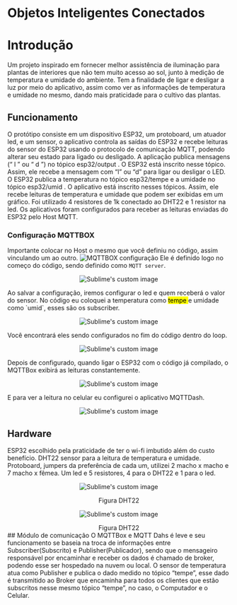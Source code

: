 # Objetos Inteligentes Conectados 

# Introdução
Um projeto inspirado em fornecer melhor assistência de iluminação para plantas de interiores que não tem muito acesso ao sol, junto à medição de temperatura e umidade do ambiente. Tem a finalidade de ligar e desligar a luz por meio do aplicativo, assim como ver as informações de temperatura e umidade no mesmo, dando mais praticidade para o cultivo das plantas.

## Funcionamento
O protótipo consiste em um dispositivo ESP32, um protoboard, um atuador led, e um sensor, o aplicativo controla as saídas do ESP32 e recebe leituras do sensor do ESP32 usando o protocolo de comunicação MQTT, podendo alterar seu estado para ligado ou desligado. A aplicação publica mensagens (“ l ” ou “ d ”) no tópico esp32/output . O ESP32 está inscrito nesse tópico. Assim, ele recebe a mensagem com “l” ou “d” para ligar ou desligar o LED. O ESP32 publica a temperatura no tópico esp32/tempe e a umidade no tópico esp32/umid . O aplicativo está inscrito nesses tópicos. Assim, ele recebe leituras de temperatura e umidade que podem ser exibidas em um gráfico.
Foi utilizado 4 resistores de 1k conectado ao DHT22 e 1 resistor na led. Os aplicativos foram configurados para receber as leituras enviadas do ESP32 pelo Host MQTT.

### Configuração MQTTBOX
Importante colocar no Host o mesmo que você definiu no código, assim vinculando um ao outro.
![MQTTBOX configuração](https://github.com/samyserpa/objetosInteligentesConectados/blob/main/imagens/MQTTBOXconfig.png?raw=true)
Ele é definido logo no começo do código, sendo definido como `MQTT server`.  
<p align="center">
  <img src="https://github.com/samyserpa/objetosInteligentesConectados/blob/main/imagens/mqttServer.png?raw=true" alt="Sublime's custom image"/>
</p>  
Ao salvar a configuração, iremos configurar o led e quem receberá o valor do sensor. No código eu coloquei a temperatura como <mark> tempe </mark> e umidade como `umid`, esses são os subscriber.  
<p align="center">
  <img src="https://github.com/samyserpa/objetosInteligentesConectados/blob/main/imagens/MQTTBOXpubSub.png?raw=true" alt="Sublime's custom image"/>
</p>  
Você encontrará eles sendo configurados no fim do código dentro do loop.  
<p align="center">
  <img src="https://github.com/samyserpa/objetosInteligentesConectados/blob/main/imagens/tempeUmid.png?raw=true" alt="Sublime's custom image"/>
</p>  
Depois de configurado, quando ligar o ESP32 com o código já compilado, o MQTTBox exibirá as leituras constantemente.   
<p align="center">
  <img src="https://github.com/samyserpa/objetosInteligentesConectados/blob/main/imagens/leituraMQTTBox.png?raw=true" alt="Sublime's custom image"/>
</p>  
E para ver a leitura no celular eu configurei o aplicativo MQTTDash.  
<p align="center">
  <img src="https://github.com/samyserpa/objetosInteligentesConectados/blob/main/imagens/MQTTDash.png?raw=true" alt="Sublime's custom image"/>
</p>    

## Hardware
ESP32 escolhido pela praticidade de ter o wi-fi imbutido além do custo benefício. DHT22 sensor para a leitura de temperatura e umidade. Protoboard, jumpers da preferência de cada um, utilizei 2 macho x macho e 7 macho x fêmea. Um led e 5 resistores, 4 para o DHT22 e 1 para o led.

<p align="center">
  <img src="https://github.com/samyserpa/objetosInteligentesConectados/blob/main/imagens/esp32.jpg?raw=true" alt="Sublime's custom image"/>
</p>  
<center>Figura DHT22</center>  
<p align="center">
  <img src="https://github.com/samyserpa/objetosInteligentesConectados/blob/main/imagens/dht22.png?raw=true" alt="Sublime's custom image"/> 
</p>  
<center>Figura DHT22</center>  
## Módulo de comunicação
O MQTTBox e MQTT Dahs é leve e seu funcionamento se baseia na troca de informações entre Subscriber(Subscrito) e Publisher(Publicador), sendo que o mensageiro responsável por encaminhar e receber os dados é chamado de broker, podendo esse ser hospedado na nuvem ou local.   O sensor de temperatura atua como Publisher e publica o dado medido no tópico “tempe”, esse dado é transmitido ao Broker que encaminha para todos os clientes que estão subscritos nesse mesmo tópico “tempe”, no caso, o Computador e o Celular.
